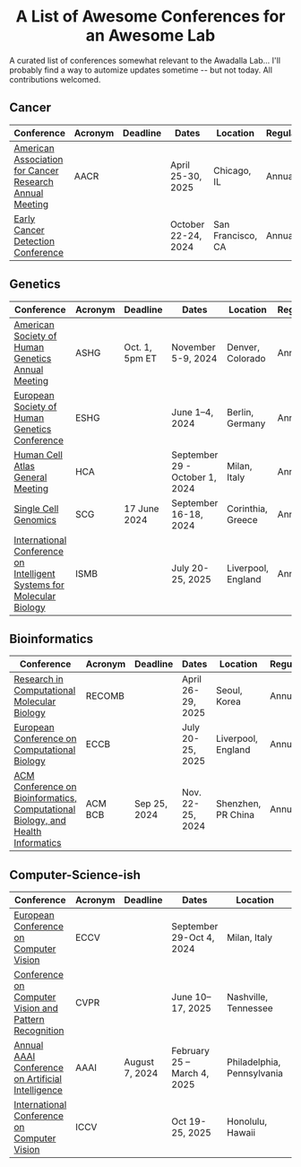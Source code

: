 <div align="center">
<h1>A List of Awesome Conferences for an Awesome Lab</h1>
</div>
A curated list of conferences somewhat relevant to the Awadalla Lab... I'll probably find a way to automize updates sometime -- but not today. 
All contributions welcomed. 

## Cancer

| Conference                                                   | Acronym | Deadline | Dates               | Location          | Regularity |
| ------------------------------------------------------------ | ------- | -------- | ------------------- | ----------------- | ---------- |
| [American Association for Cancer Research Annual Meeting](https://www.aacr.org/meeting/aacr-annual-meeting-2024/) | AACR    |          | April 25-30, 2025   | Chicago, IL       | Annual     |
| [Early Cancer Detection Conference](https://www.earlydetectionresearch.com/) |         |          | October 22-24, 2024 | San Francisco, CA | Annual     |

## Genetics

| Conference                                                   | Acronym | Deadline       | Dates                          | Location           | Regularity |
| ------------------------------------------------------------ | ------- | -------------- | ------------------------------ | ------------------ | ---------- |
| [American Society of Human Genetics Annual Meeting](https://www.ashg.org/meetings/2024meeting/) | ASHG    | Oct. 1, 5pm ET | November 5-9, 2024             | Denver, Colorado   | Annual     |
| [European Society of Human Genetics Conference](https://2024.eshg.org/) | ESHG    |                | June 1–4, 2024                 | Berlin, Germany    | Annual     |
| [Human Cell Atlas General Meeting](https://events.humancellatlas.org/2024GM) | HCA     |                | September 29 - October 1, 2024 | Milan, Italy       | Annual     |
| [Single Cell Genomics](https://conferences.weizmann.ac.il/SCG2024/) | SCG     | 17 June 2024   | September 16-18, 2024          | Corinthia, Greece  | Annual     |
| [International Conference on Intelligent Systems for Molecular Biology](https://www.iscb.org/ismb2024/home) | ISMB    |                | July 20-25, 2025               | Liverpool, England | Annual     |

## Bioinformatics

| Conference                                                   | Acronym | Deadline     | Dates             | Location           | Regularity |
| ------------------------------------------------------------ | ------- | ------------ | ----------------- | ------------------ | ---------- |
| [Research in Computational Molecular Biology](https://recomb.org/recomb2024/) | RECOMB  |              | April 26-29, 2025 | Seoul, Korea       | Annual     |
| [European Conference on Computational Biology](https://www.iscb.org/ismbeccb2025/home) | ECCB    |              | July 20-25, 2025  | Liverpool, England | Annual     |
| [ACM Conference on Bioinformatics, Computational Biology, and Health Informatics](https://acm-bcb.org/) | ACM BCB | Sep 25, 2024 | Nov. 22-25, 2024  | Shenzhen, PR China | Annual     |

## Computer-Science-ish

| Conference                                                   | Acronym | Deadline       | Dates                       | Location                   | Regularity |
| ------------------------------------------------------------ | ------- | -------------- | --------------------------- | -------------------------- | ---------- |
| [European Conference on Computer Vision](https://eccv.ecva.net/) | ECCV    |                | September 29-Oct 4, 2024    | Milan, Italy               | Annual     |
| [Conference on Computer Vision and Pattern Recognition](https://www.thecvf.com/) | CVPR    |                | June 10–17, 2025            | Nashville, Tennessee       | Annual     |
| [Annual AAAI Conference on Artificial Intelligence](https://aaai.org/conference/aaai/aaai-25/) | AAAI    | August 7, 2024 | February 25 – March 4, 2025 | Philadelphia, Pennsylvania | Annual     |
| [International Conference on Computer Vision](https://www.thecvf.com/) | ICCV    |                | Oct 19-25, 2025             | Honolulu, Hawaii           | Annual     |

